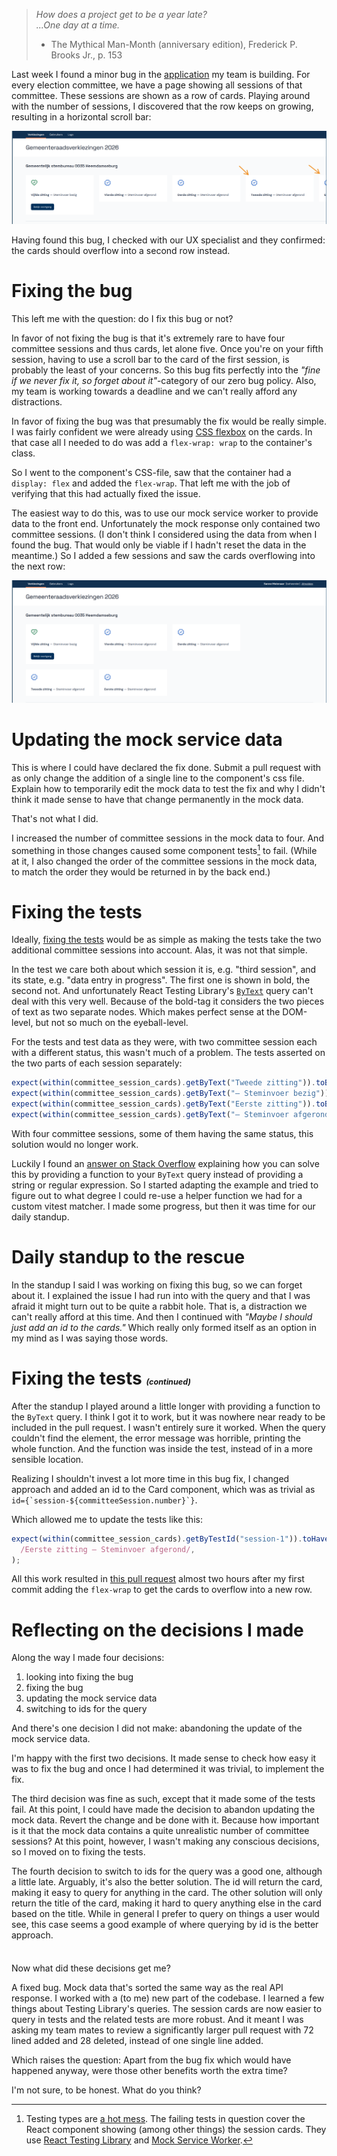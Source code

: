<!--
.. title: How adding a flex-wrap almost spiraled out of control
.. slug: how-adding-a-flex-wrap-almost-spiraled-out-of-control
.. date: 2025-08-24
.. category: misc
.. tags: agile, bugs, programming, software development
.. type: text
.. previewimage: /images/2025/flex-wrap/cards-before.png
.. description: The thin line between value and distraction
-->

> *How does a project get to be a year late?*  
> *...One day at a time.*  
> - The Mythical Man-Month (anniversary edition), Frederick P. Brooks Jr., p. 153

Last week I found a minor bug in the [application](https://github.com/kiesraad/abacus) my team is building. For every election committee, we have a page showing all sessions of that committee. These sessions are shown as a row of cards. Playing around with the number of sessions, I discovered that the row keeps on growing, resulting in a horizontal scroll bar:

![screenshot showing five committee session cards in a row, with the last one, all the way to the right, having only a small part of its left side visible](/images/2025/flex-wrap/cards-before.png)

<!-- TEASER_END -->

Having found this bug, I checked with our UX specialist and they confirmed: the cards should overflow into a second row instead.

# Fixing the bug

This left me with the question: do I fix this bug or not?

In favor of not fixing the bug is that it's extremely rare to have four committee sessions and thus cards, let alone five. Once you're on your fifth session, having to use a scroll bar to the card of the first session, is probably the least of your concerns. So this bug fits perfectly into the *"fine if we never fix it, so forget about it"*-category of our zero bug policy. Also, my team is working towards a deadline and we can't really afford any distractions.

In favor of fixing the bug was that presumably the fix would be really simple. I was fairly confident we were already using [CSS flexbox](https://css-tricks.com/snippets/css/a-guide-to-flexbox/) on the cards. In that case all I needed to do was add a `flex-wrap: wrap` to the container's class.

So I went to the component's CSS-file, saw that the container had a `display: flex` and added the `flex-wrap`. That left me with the job of verifying that this had actually fixed the issue.

The easiest way to do this, was to use our mock service worker to provide data to the front end. Unfortunately the mock response only contained two committee sessions. (I don't think I considered using the data from when I found the bug. That would only be viable if I hadn't reset the data in the meantime.) So I added a few sessions and saw the cards overflowing into the next row:

![screenshot showing five committee session cards, three on the first row, two on the second row](/images/2025/flex-wrap/cards-after.png)


# Updating the mock service data

This is where I could have declared the fix done. Submit a pull request with as only change the addition of a single line to the component's css file. Explain how to temporarily edit the mock data to test the fix and why I didn't think it made sense to have that change permanently in the mock data.

That's not what I did.

I increased the number of committee sessions in the mock data to four. And something in those changes caused some component tests[^1] to fail. (While at it, I also changed the order of the committee sessions in the mock data, to match the order they would be returned in by the back end.)

[^1]: Testing types are [a hot mess](https://smallsheds.garden/slides/rtc2019-testing-types.html#/). The failing tests in question cover the React component showing (among other things) the session cards. They use [React Testing Library](https://testing-library.com/docs/react-testing-library/intro/) and [Mock Service Worker](https://mswjs.io/).


# Fixing the tests

Ideally, [fixing the tests](link://slug/what-do-you-fix-when-you-fix-a-test) would be as simple as making the tests take the two additional committee sessions into account. Alas, it was not that simple.

In the test we care both about which session it is, e.g. "third session", and its state, e.g. "data entry in progress". The first one is shown in bold, the second not. And unfortunately React Testing Library's [`ByText`](https://testing-library.com/docs/queries/bytext) query can't deal with this very well. Because of the bold-tag it considers the two pieces of text as two separate nodes. Which makes perfect sense at the DOM-level, but not so much on the eyeball-level.

For the tests and test data as they were, with two committee session each with a different status, this wasn't much of a problem. The tests asserted on the two parts of each session separately:

```TypeScript
expect(within(committee_session_cards).getByText("Tweede zitting")).toBeVisible();
expect(within(committee_session_cards).getByText("— Steminvoer bezig")).toBeVisible();
expect(within(committee_session_cards).getByText("Eerste zitting")).toBeVisible();
expect(within(committee_session_cards).getByText("— Steminvoer afgerond")).toBeVisible();
```

With four committee sessions, some of them having the same status, this solution would no longer work.

Luckily I found an [answer on Stack Overflow](https://stackoverflow.com/a/56859650) explaining how you can solve this by providing a function to your `ByText` query instead of providing a string or regular expression. So I started adapting the example and tried to figure out to what degree I could re-use a helper function we had for a custom vitest matcher. I made some progress, but then it was time for our daily standup.


# Daily standup to the rescue

In the standup I said I was working on fixing this bug, so we can forget about it. I explained the issue I had run into with the query and that I was afraid it might turn out to be quite a rabbit hole. That is, a distraction we can't really afford at this time. And then I continued with *"Maybe I should just add an id to the cards."* Which really only formed itself as an option in my mind as I was saying those words.


# Fixing the tests <em style="font-size: 0.45em;">(continued)</em>

After the standup I played around a little longer with providing a function to the `ByText` query. I think I got it to work, but it was nowhere near ready to be included in the pull request. I wasn't entirely sure it worked. When the query couldn't find the element, the error message was horrible, printing the whole function. And the function was inside the test, instead of in a more sensible location.

Realizing I shouldn't invest a lot more time in this bug fix, I changed approach and added an id to the Card component, which was as trivial as ``id={`session-${committeeSession.number}`}``.

Which allowed me to update the tests like this:

```TypeScript
expect(within(committee_session_cards).getByTestId("session-1")).toHaveTextContent(
  /Eerste zitting — Steminvoer afgerond/,
);
```

All this work resulted in [this pull request](https://github.com/kiesraad/abacus/pull/2029) almost two hours after my first commit adding the `flex-wrap` to get the cards to overflow into a new row.


# Reflecting on the decisions I made

Along the way I made four decisions:

1. looking into fixing the bug
2. fixing the bug
3. updating the mock service data
4. switching to ids for the query

And there's one decision I did not make: abandoning the update of the mock service data.

I'm happy with the first two decisions. It made sense to check how easy it was to fix the bug and once I had determined it was trivial, to implement the fix.

The third decision was fine as such, except that it made some of the tests fail. At this point, I could have made the decision to abandon updating the mock data. Revert the change and be done with it. Because how important is it that the mock data contains a quite unrealistic number of committee sessions? At this point, however, I wasn't making any conscious decisions, so I moved on to fixing the tests.

The fourth decision to switch to ids for the query was a good one, although a little late. Arguably, it's also the better solution. The id will return the card, making it easy to query for anything in the card. The other solution will only return the title of the card, making it hard to query anything else in the card based on the title. While in general I prefer to query on things a user would see, this case seems a good example of where querying by id is the better approach.

<div style="margin-top: 2.2rem;" />

Now what did these decisions get me?

A fixed bug. Mock data that's sorted the same way as the real API response. I worked with a (to me) new part of the codebase. I learned a few things about Testing Library's queries. The session cards are now easier to query in tests and the related tests are more robust. And it meant I was asking my team mates to review a significantly larger pull request with 72 lined added and 28 deleted, instead of one single line added.

Which raises the question: Apart from the bug fix which would have happened anyway, were those other benefits worth the extra time?

I'm not sure, to be honest. What do you think?
